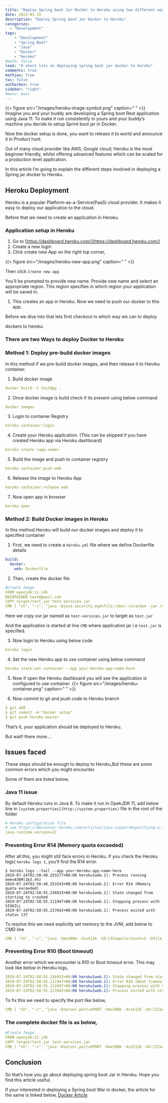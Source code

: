 ```yaml
---
title: "Deploy Spring boot Jar Docker to Heroku using two different ways"
date: 2022-01-15
description: "Deploy Spring boot Jar Docker to Heroku"
categories:
  - "Development"
tags: 
    - "Development"
    - "Spring Boot"
    - "Java"
    - "Docker"
    - "Heroku"
#math: false
lead: "A short tuts on deploying spring boot jar docker to heroku"
comments: true
mathjax: true
toc: false
authorbox: true
sidebar: "right" 
#menu: main
---
```

{{< figure src="/images/heroku-image-symbol.png" caption=" " >}}
Imagine you and your buddy are developing a Spring boot Rest application using Java 11. To make it run consistently in yours and your buddy’s machine you decide to setup Sprint boot jar in Docker.

Now the docker setup is done, you want to release it to world and announce it in Product hunt.

Out of many cloud provider like AWS, Google cloud; Heroku is the most beginner friendly, whilst offering advanced features which can be scaled for a production level application.

In this article I’m going to explain the different steps involved in deploying a Spring jar docker to Heroku.

## Heroku Deployment

Heroku is a popular Platform-as-a-Service(PaaS) cloud provider. It makes it easy to deploy our application to the cloud.

Before that we need to create an application in Heroku. 

### Application setup in Heroku

1. Go to [https://dashboard.heroku.com/](https://dashboard.heroku.com/)
2. Create a new login
3. Click create new App on the right top corner,

{{< figure src="/images/heroku-new-app.png" caption=" " >}}

Then click `Create new app`

You’ll be prompted to provide new name. Provide new name and select an appropriate region. This region specifies in which region your application will be saved in.

1. This creates an app in Heroku. Now we need to push our docker to this app. 

Before we dive into that lets first checkout in which way we can to deploy

 dockers to heroku.

### There are two Ways to deploy Docker to Heroku

### Method 1: Deploy pre-build docker images

In this method if we pre-build docker images, and then release it to Heroku container.

1. Build docker image

```yaml
docker build -t testApp .
```

2. Once docker image is build check if its present using below command

```yaml
docker images
```

3. Login to container Registry

```yaml
heroku container:login
```

4. Create your Heroku application. (This can be skipped if you have created Heroku app via Heroku dashboard)

```yaml
heroku create <app-name>
```

5. Build the image and push to container registry

```yaml
heroku container:push web
```

6. Release the image to Heroku App

```yaml
heroku container:release web
```

7. Now open app in browser

```yaml
heroku open
```

### Method 2: Build Docker images in Heroku

In this method Heroku will build our docker images and deploy it to specified container

1. First, we need to create a `heroku.yml` file where we define Dockerfile details

```yaml
build:
  docker:
    web: Dockerfile
```

2. Then, create the docker file

```yaml
#Create Image
FROM openjdk:11-jdk
MAINTAINER test@gmail.com
COPY target/test.jar test-services.jar
CMD [ "sh", "-c", "java -Djava.security.egd=file:/dev/./urandom -jar /test.jar" ]
```

Here we copy our jar named as `test-services.jar` to target as `test.jar`

And the application is started at line `CMD` where application jar i.e `test.jar` is specified.

3. Now login to Heroku using below code 

```yaml
heroku login
```

4. Set the new Heroku app to use container using below command

```yaml
heroku stack:set container --app your-Heroku-app-name-here
```

5. Now if open the Heroku dashboard you will see the application is configured to use container. 
{{< figure src="/images/heroku-container.png" caption=" " >}}

6. Now commit to git and push code to Heroku branch

```yaml
$ git add .
$ git commit -m "docker setup"
$ git push heroku master
```

That’s it, your application should be deployed to Heroku.

But wait! there more....

## Issues faced

These steps should be enough to deploy to Heroku,But these are some common errors which you might encounter. 

Some of them are listed below,

### Java 11 issue

By default Heroku runs in Java 8. To make it run in OpekJDK 11, add below line in `[system.properties](http://system.properties)` file in the root of the folder

```yaml
# Heroku configuration file
# see https://devcenter.heroku.com/articles/java-support#specifying-a-java-version
java.runtime.version=11
```

### Preventing Error R14 (Memory quota exceeded)

After all this, you might still face errors in Heroku. If you check the Heroku logs( `heroku logs t`, you’ll find the R14 error. 

```
$ heroku logs --tail --app your-Heroku-app-name-here
2019-07-24T02:58:48.253177+00:00 heroku[web.1]: Process running mem=836M(163.4%)
2019-07-24T02:58:48.253243+00:00 heroku[web.1]: Error R14 (Memory quota exceeded)
2019-07-24T02:58:55.236933+00:00 heroku[web.1]: State changed from starting to crashed
2019-07-24T02:58:55.111947+00:00 heroku[web.1]: Stopping process with SIGKILL
2019-07-24T02:58:55.217642+00:00 heroku[web.1]: Process exited with status 137
```

To resolve this we need explicitly set memory to the JVM, add below to CMD line

```yaml
CMD [ "sh", "-c", "java -Xmx300m -Xss512k -XX:CICompilerCount=2 -Dfile.encoding=UTF-8 -XX:+UseContainerSupport -Djava.security.egd=file:/dev/./urandom -jar /test-services.jar" ]
```

### Preventing Error R10 (Boot timeout)

Another error which we encounter is R10 or Boot timeout error. This may look like below in Heroku logs,

```yaml
2019-07-24T02:58:55.236933+00:00 heroku[web.1]: State changed from starting to crashed
2019-07-24T02:58:55.111947+00:00 heroku[web.1]: Error R10 (Boot timeout) -> Web process failed to bind to $PORT within 60 seconds of launch
2019-07-24T02:58:55.111947+00:00 heroku[web.1]: Stopping process with SIGKILL
2019-07-24T02:58:55.217642+00:00 heroku[web.1]: Process exited with status 137
```

To fix this we need to specify the port like below,

```yaml
CMD [ "sh", "-c", "java -Dserver.port=$PORT -Xmx300m -Xss512k -XX:CICompilerCount=2 -Dfile.encoding=UTF-8 -XX:+UseContainerSupport -Djava.security.egd=file:/dev/./urandom -jar /oota-services.jar" ]
```

### The complete docker file is as below,

```yaml
#Create Image
FROM openjdk:11-jdk
COPY target/test.jar test-services.jar
CMD [ "sh", "-c", "java -Dserver.port=$PORT -Xmx300m -Xss512k -XX:CICompilerCount=2 -Dfile.encoding=UTF-8 -XX:+UseContainerSupport -Djava.security.egd=file:/dev/./urandom -jar /test.jar" ]
```

## Conclusion

So that’s how you go about deploying spring boot Jar in Heroku. Hope you find this article useful.

If your interested in deploying a Spring boot War in docker, the article for the same is linked below,
[Docker Article](https://chiragsp.dev/post/spring-boot-war-docker/)
